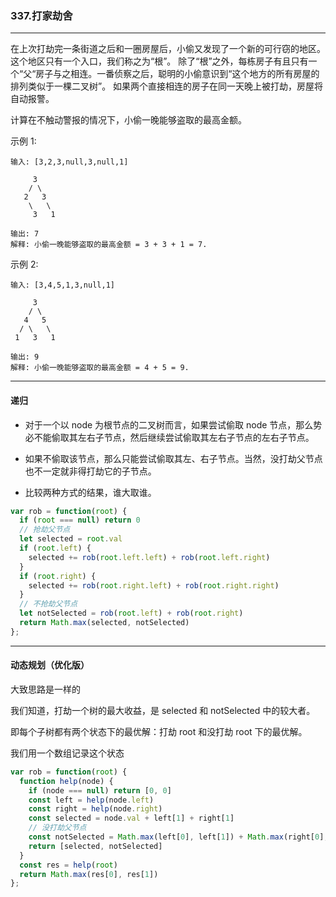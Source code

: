 ### 337.打家劫舍

---

在上次打劫完一条街道之后和一圈房屋后，小偷又发现了一个新的可行窃的地区。这个地区只有一个入口，我们称之为“根”。 除了“根”之外，每栋房子有且只有一个“父“房子与之相连。一番侦察之后，聪明的小偷意识到“这个地方的所有房屋的排列类似于一棵二叉树”。 如果两个直接相连的房子在同一天晚上被打劫，房屋将自动报警。

计算在不触动警报的情况下，小偷一晚能够盗取的最高金额。

示例 1:
```
输入: [3,2,3,null,3,null,1]

     3
    / \
   2   3
    \   \ 
     3   1

输出: 7 
解释: 小偷一晚能够盗取的最高金额 = 3 + 3 + 1 = 7.
```
示例 2:
```
输入: [3,4,5,1,3,null,1]

     3
    / \
   4   5
  / \   \ 
 1   3   1

输出: 9
解释: 小偷一晚能够盗取的最高金额 = 4 + 5 = 9.
```
---

#### 递归

* 对于一个以 node 为根节点的二叉树而言，如果尝试偷取 node 节点，那么势必不能偷取其左右子节点，然后继续尝试偷取其左右子节点的左右子节点。

* 如果不偷取该节点，那么只能尝试偷取其左、右子节点。当然，没打劫父节点也不一定就非得打劫它的子节点。

* 比较两种方式的结果，谁大取谁。

``` js
var rob = function(root) {
  if (root === null) return 0
  // 抢劫父节点
  let selected = root.val
  if (root.left) {
    selected += rob(root.left.left) + rob(root.left.right)
  }
  if (root.right) {
    selected += rob(root.right.left) + rob(root.right.right)
  }
  // 不抢劫父节点
  let notSelected = rob(root.left) + rob(root.right)
  return Math.max(selected, notSelected)
};
```

---

#### 动态规划（优化版）

大致思路是一样的

我们知道，打劫一个树的最大收益，是 selected 和 notSelected 中的较大者。

即每个子树都有两个状态下的最优解：打劫 root 和没打劫 root 下的最优解。

我们用一个数组记录这个状态

``` js
var rob = function(root) {
  function help(node) {
    if (node === null) return [0, 0]
    const left = help(node.left)
    const right = help(node.right)
    const selected = node.val + left[1] + right[1]
    // 没打劫父节点
    const notSelected = Math.max(left[0], left[1]) + Math.max(right[0], right[1])
    return [selected, notSelected]
  }
  const res = help(root)
  return Math.max(res[0], res[1])
};
```
